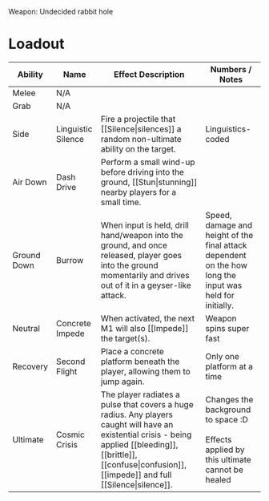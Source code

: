 Weapon: Undecided
rabbit hole
# Loadout

| Ability     | Name               | Effect Description                                                                                                                                                                                                      | Numbers / Notes                                                                                          |
| ----------- | ------------------ | ----------------------------------------------------------------------------------------------------------------------------------------------------------------------------------------------------------------------- | -------------------------------------------------------------------------------------------------------- |
| Melee       | N/A                |                                                                                                                                                                                                                         |                                                                                                          |
| Grab        | N/A                |                                                                                                                                                                                                                         |                                                                                                          |
| Side        | Linguistic Silence | Fire a projectile that [[Silence\|silences]] a random non-ultimate ability on the target.                                                                                                                               | Linguistics-coded                                                                                        |
| Air Down    | Dash Drive         | Perform a small wind-up before driving into the ground, [[Stun\|stunning]] nearby players for a small time.                                                                                                             |                                                                                                          |
| Ground Down | Burrow             | When input is held, drill hand/weapon into the ground, and once released, player goes into the ground momentarily and drives out of it in a geyser-like attack.                                                         | Speed, damage and height of the final attack dependent on the how long the input was held for initially. |
| Neutral     | Concrete Impede    | When activated, the next M1 will also [[Impede]] the target(s).                                                                                                                                                         | Weapon spins super fast                                                                                  |
| Recovery    | Second Flight      | Place a concrete platform beneath the player, allowing them to jump again.                                                                                                                                              | Only one platform at a time                                                                              |
| Ultimate    | Cosmic Crisis      | The player radiates a pulse that covers a huge radius.  Any players caught will have an existential crisis - being applied [[bleeding]], [[brittle]], [[confuse\|confusion]], [[impede]] and full [[Silence\|silence]]. | Changes the background to space :D<br><br>Effects applied by this ultimate cannot be healed              |

